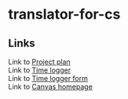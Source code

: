 # translator-for-cs
## Links
  Link to [Project plan](https://www.overleaf.com/6323144113jcsngcnbmccj)\
  Link to [Time logger](https://docs.google.com/spreadsheets/d/1a0OQRmzVjDsPEdjvCRKHhhaHO9mvAxnJZMk9ID5Os-4/edit#gid=0)\
  Link to [Time logger form](https://docs.google.com/forms/d/e/1FAIpQLSc3dfyLXUqtjVr4IPM2VsCDT3viFpp6_XFY63GqIomu61FS5w/viewform)\
  Link to [Canvas homepage](https://chalmers.instructure.com/groups/30462)
 
